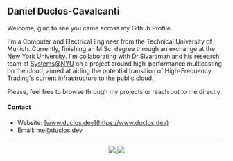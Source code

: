 ## Daniel Duclos-Cavalcanti

Welcome, glad to see you came across my Github Profile. 

I'm a Computer and Electrical Engineer from the Technical University of Munich. Currently, finishing an M.Sc. degree
through an exchange at the [New York University](https://www.nyu.edu/). I'm collaborating with [Dr.Sivaraman](https://anirudhsk.github.io/) and his 
research team at [Systems@NYU](https://news.cs.nyu.edu/) on a project around high-performance multicasting 
on the cloud, aimed at aiding the potential transition of High-Frequency Trading's current infrastructure to 
the public cloud.

Please, feel free to browse through my projects or reach out to me directly.

#### Contact
+ Website: [www.duclos.dev](https://www.duclos.dev)
+ Email: [me@duclos.dev](mailto:me@duclos.dev)

--- 

<p align="center">
  <a href="https://ko-fi.com/duclos">
    <img src="https://img.shields.io/badge/ko--fi-red.svg">
  </a>
  <a href="https://www.buymeacoffee.com/danielduclos">
    <img src="https://img.shields.io/badge/buy--me--coffee-green.svg">
  </a>
</p>
